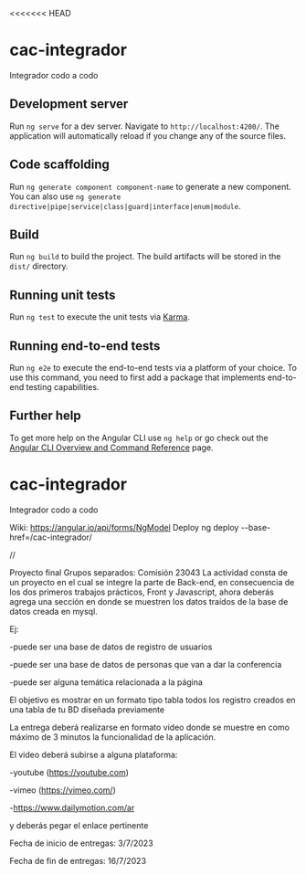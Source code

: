 <<<<<<< HEAD
# cac-integrador
Integrador codo a codo

## Development server

Run `ng serve` for a dev server. Navigate to `http://localhost:4200/`. The application will automatically reload if you change any of the source files.

## Code scaffolding

Run `ng generate component component-name` to generate a new component. You can also use `ng generate directive|pipe|service|class|guard|interface|enum|module`.

## Build

Run `ng build` to build the project. The build artifacts will be stored in the `dist/` directory.

## Running unit tests

Run `ng test` to execute the unit tests via [Karma](https://karma-runner.github.io).

## Running end-to-end tests

Run `ng e2e` to execute the end-to-end tests via a platform of your choice. To use this command, you need to first add a package that implements end-to-end testing capabilities.

## Further help

To get more help on the Angular CLI use `ng help` or go check out the [Angular CLI Overview and Command Reference](https://angular.io/cli) page.

# cac-integrador
Integrador codo a codo

Wiki: https://angular.io/api/forms/NgModel
Deploy ng deploy --base-href=/cac-integrador/

//

Proyecto final
Grupos separados: Comisión 23043
La actividad consta de un proyecto en el cual se integre la parte de Back-end, en consecuencia de los dos primeros trabajos prácticos, Front y Javascript, ahora deberás agrega una sección en donde se muestren los datos traídos de la base de datos creada en mysql.

Ej:

-puede ser una base de datos de registro de usuarios

-puede ser una base de datos de personas que van a dar la conferencia

-puede ser alguna temática relacionada a la página

El objetivo es mostrar en un formato tipo tabla todos los registro creados en una tabla de tu BD diseñada previamente

La entrega deberá realizarse en formato video donde se muestre en como máximo de 3 minutos la funcionalidad de la aplicación.

El video deberá subirse a alguna plataforma:

-youtube (https://youtube.com)

-vimeo (https://vimeo.com/)

-https://www.dailymotion.com/ar

y deberás pegar el enlace pertinente

 

Fecha de inicio de entregas: 3/7/2023

Fecha de fin de entregas: 16/7/2023

